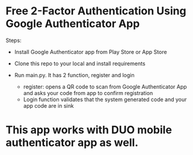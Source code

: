 # Free 2-Factor Authentication Using Google Authenticator App
Steps:
- Install Google Authenticator app from Play Store or App Store
- Clone this repo to your local and install requirements
- Run main.py. It has 2 function, register and login

  - register: opens a QR code to scan from Google Authenticator App and asks your code from app to confirm registration
  - Login function validates that the system generated code and your app code are in sink

# This app works with DUO mobile authenticator app as well.